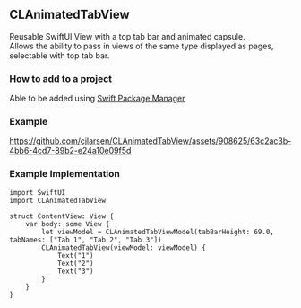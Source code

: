 ## CLAnimatedTabView
Reusable SwiftUI View with a top tab bar and animated capsule.  
Allows the ability to pass in views of the same type displayed as pages, selectable with top tab bar.

### How to add to a project
Able to be added using [Swift Package Manager](https://developer.apple.com/documentation/xcode/adding-package-dependencies-to-your-app)

### Example
https://github.com/cjlarsen/CLAnimatedTabView/assets/908625/63c2ac3b-4bb6-4cd7-89b2-e24a10e09f5d

### Example Implementation
```
import SwiftUI
import CLAnimatedTabView

struct ContentView: View {
    var body: some View {
        let viewModel = CLAnimatedTabViewModel(tabBarHeight: 69.0, tabNames: ["Tab 1", "Tab 2", "Tab 3"])
        CLAnimatedTabView(viewModel: viewModel) {
            Text("1")
            Text("2")
            Text("3")
        }
    }
}
```
